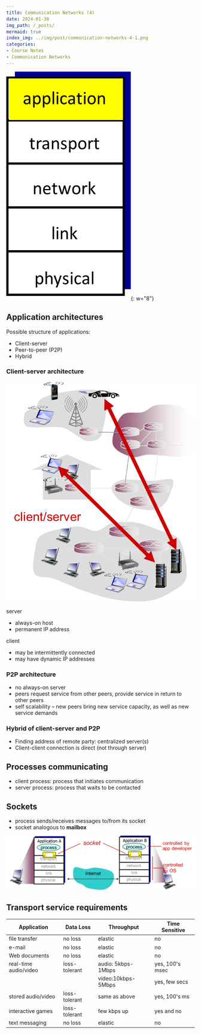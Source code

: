 ```yaml
---
title: Communication Networks (4)
date: 2024-01-30
img_path: /_posts/
mermaid: true
index_img: ../img/post/communication-networks-4-1.png
categories:
- Course Notes
- Communication Networks
---
```


![](../img/post/communication-networks-4-3.png){: w="8"}

## Application architectures

Possible structure of applications:

- Client-server
- Peer-to-peer (P2P)
- Hybrid

### Client-server architecture

![](../img/post/communication-networks-4-1.png)

server

- always-on host
- permanent IP address

client

- may be intermittently connected
- may have dynamic IP addresses

### P2P architecture

- no always-on server
- peers request service from other peers, provide service in return to other peers
- self scalability – new peers bring new service capacity, as well as new service demands

### Hybrid of client-server and P2P

- Finding address of remote party: centralized server(s)
- Client-client connection is direct (not through server) 

## Processes communicating

- client process: process that initiates communication
- server process: process that waits to be contacted

## Sockets

- process sends/receives messages to/from its socket
- socket analogous to **mailbox**

![](../img/post/communication-networks-4-5.png)

## Transport service requirements

| Application        | Data Loss    | Throughput                        | Time Sensitive        |
|--------------------|--------------|-----------------------------------|-----------------------|
| file transfer      | no loss      | elastic                           | no                    |
| e-mail             | no loss      | elastic                           | no                    |
| Web documents      | no loss      | elastic                           | no                    |
| real-time audio/video | loss-tolerant | audio: 5kbps-1Mbps              | yes, 100's msec       |
|                    |              | video:10kbps-5Mbps                | yes, few secs         |
| stored audio/video | loss-tolerant | same as above                    | yes, 100's ms         |
| interactive games  | loss-tolerant | few kbps up                       | yes and no            |
| text messaging     | no loss      | elastic                           | no                    |

